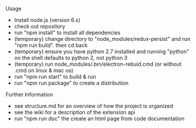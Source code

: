 Usage

- Install node.js (version 6.x)
- check out repository
- run "npm install" to install all dependencies
- (temporary) change directory to "node_modules/redux-persist" and run "npm run build". then cd back
- (temporary) ensure you have python 2.7 installed and running "python" on the shell defaults to python 2, not python 3
- (temporary) run node_modules/.bin/electron-rebuid.cmd (or without .cmd on linux & mac os)
- run "npm run start" to build & run
- run "npm run package" to create a distribution

Further Information

- see structure.md for an overview of how the project is organized
- see the wiki for a description of the extension api
- run "npm run doc" the create an html page from code documentation
